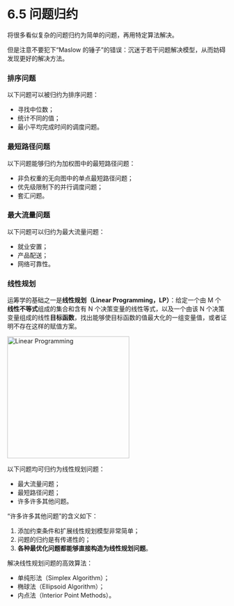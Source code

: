 # 6.5 问题归约

将很多看似复杂的问题归约为简单的问题，再用特定算法解决。

但是注意不要犯下“Maslow 的锤子”的错误：沉迷于若干问题解决模型，从而妨碍发现更好的解决方法。

### 排序问题

以下问题可以被归约为排序问题：

* 寻找中位数；
* 统计不同的值；
* 最小平均完成时间的调度问题。

### 最短路径问题

以下问题能够归约为加权图中的最短路径问题：

* 非负权重的无向图中的单点最短路径问题；
* 优先级限制下的并行调度问题；
* 套汇问题。

### 最大流量问题

以下问题可以归约为最大流量问题：

* 就业安置；
* 产品配送；
* 网络可靠性。

### 线性规划

运筹学的基础之一是**线性规划（Linear Programming，LP）**：给定一个由 M 个**线性不等式**组成的集合和含有 N 个决策变量的线性等式，以及一个由该 N 个决策变量组成的线性**目标函数**，找出能够使目标函数的值最大化的一组变量值，或者证明不存在这样的赋值方案。

<img style="height: 280px;" alt="Linear Programming" src="https://upload-images.jianshu.io/upload_images/2702529-c75e987b97f3f643.png?imageMogr2/auto-orient/strip%7CimageView2/2/w/1240">

以下问题均可归约为线性规划问题：

* 最大流量问题；
* 最短路径问题；
* 许多许多其他问题。

“许多许多其他问题”的含义如下：

1. 添加约束条件和扩展线性规划模型非常简单；
2. 问题的归约是有传递性的；
3. **各种最优化问题都能够直接构造为线性规划问题**。

解决线性规划问题的高效算法：

* 单纯形法（Simplex Algorithm）；
* 椭球法（Ellipsoid Algorithm）；
* 内点法（Interior Point Methods）。